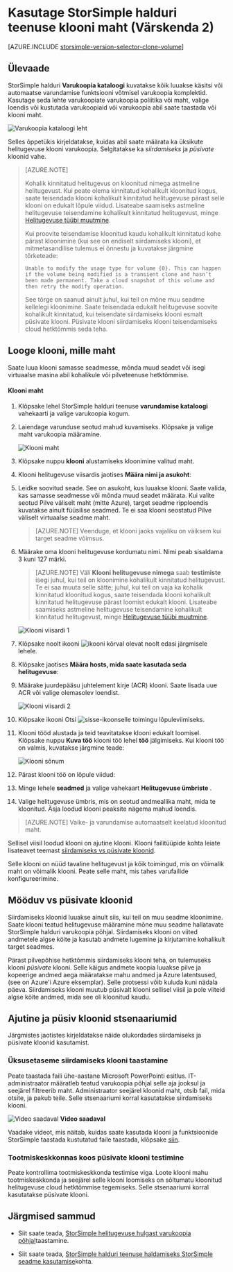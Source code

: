 <properties
   pageTitle="Teie StorSimple helitugevuse klooni | Microsoft Azure'i"
   description="Kirjeldatakse klooni eri tüüpi ja millal neid kasutada, ja selgitatakse, kuidas abil saate määrata ka üksikute helitugevuse klooni varukoopia."
   services="storsimple"
   documentationCenter="NA"
   authors="alkohli"
   manager="carmonm"
   editor="" />
<tags 
   ms.service="storsimple"
   ms.devlang="NA"
   ms.topic="article"
   ms.tgt_pltfrm="NA"
   ms.workload="TBD"
   ms.date="07/27/2016"
   ms.author="alkohli" />

# <a name="use-the-storsimple-manager-service-to-clone-a-volume-update-2"></a>Kasutage StorSimple halduri teenuse klooni maht (Värskenda 2)

[AZURE.INCLUDE [storsimple-version-selector-clone-volume](../../includes/storsimple-version-selector-clone-volume.md)]

## <a name="overview"></a>Ülevaade

StorSimple halduri **Varukoopia kataloogi** kuvatakse kõik luuakse käsitsi või automaatse varundamise funktsiooni võtmisel varukoopia komplektid. Kasutage seda lehte varukoopiate varukoopia poliitika või maht, valige loendis või kustutada varukoopiaid või varukoopia abil saate taastada või klooni maht.

![Varukoopia kataloogi leht](./media/storsimple-clone-volume-u2/backupCatalog.png)  

Selles õppetükis kirjeldatakse, kuidas abil saate määrata ka üksikute helitugevuse klooni varukoopia. Selgitatakse ka *siirdamiseks* ja *püsivate* kloonid vahe.

>[AZURE.NOTE] 
>
>Kohalik kinnitatud helitugevus on kloonitud nimega astmeline helitugevust. Kui peate olema kinnitatud kohalikult kloonitud kogus, saate teisendada klooni kohalikult kinnitatud helitugevuse pärast selle klooni on edukalt lõpule viidud. Lisateabe saamiseks astmeline helitugevuse teisendamine kohalikult kinnitatud helitugevust, minge [Helitugevuse tüübi muutmine](storsimple-manage-volumes-u2.md#change-the-volume-type).
>
>Kui proovite teisendamise kloonitud kaudu kohalikult kinnitatud kohe pärast kloonimine (kui see on endiselt siirdamiseks klooni), et mitmetasandilise tulemus ei õnnestu ja kuvatakse järgmine tõrketeade:
>
>`Unable to modify the usage type for volume {0}. This can happen if the volume being modified is a transient clone and hasn’t been made permanent. Take a cloud snapshot of this volume and then retry the modify operation.` 
>
>See tõrge on saanud ainult juhul, kui teil on mõne muu seadme kellelegi kloonimine. Saate teisendada edukalt helitugevuse soovite kohalikult kinnitatud, kui teisendate siirdamiseks klooni esmalt püsivate klooni. Püsivate klooni siirdamiseks klooni teisendamiseks cloud hetktõmmis seda teha.

## <a name="create-a-clone-of-a-volume"></a>Looge klooni, mille maht

Saate luua klooni samasse seadmesse, mõnda muud seadet või isegi virtuaalse masina abil kohalikule või pilveteenuse hetktõmmise.

#### <a name="to-clone-a-volume"></a>Klooni maht

1. Klõpsake lehel StorSimple halduri teenuse **varundamise kataloogi** vahekaarti ja valige varukoopia kogum.

2. Laiendage varunduse seotud mahud kuvamiseks. Klõpsake ja valige maht varukoopia määramine.

     ![Klooni maht](./media/storsimple-clone-volume-u2/CloneVol.png) 

3. Klõpsake nuppu **klooni** alustamiseks kloonimine valitud maht.

4. Klooni helitugevuse viisardis jaotises **Määra nimi ja asukoht**:

  1. Leidke soovitud seade. See on asukoht, kus luuakse klooni. Saate valida, kas samasse seadmesse või mõnda muud seadet määrata. Kui valite seotud Pilve väliselt maht (mitte Azure), target seadme ripploendis kuvatakse ainult füüsilise seadmed. Te ei saa klooni seostatud Pilve väliselt virtuaalse seadme maht.

        >[AZURE.NOTE] Veenduge, et klooni jaoks vajaliku on väiksem kui target seadme võimsus.

  2. Määrake oma klooni helitugevuse kordumatu nimi. Nimi peab sisaldama 3 kuni 127 märki. 
    
        >[AZURE.NOTE] Väli **Klooni helitugevuse nimega** saab **testimiste** isegi juhul, kui teil on kloonimine kohalikult kinnitatud helitugevust. Te ei saa muuta selle sätte; juhul, kui teil on vaja ka kohalik kinnitatud kloonitud kogus, saate teisendada klooni kohalikult kinnitatud helitugevuse pärast loomist edukalt klooni. Lisateabe saamiseks astmeline helitugevuse teisendamine kohalikult kinnitatud helitugevust, minge [Helitugevuse tüübi muutmine](storsimple-manage-volumes-u2.md#change-the-volume-type).

        ![Klooni viisardi 1](./media/storsimple-clone-volume-u2/clone1.png) 

  3. Klõpsake noolt ikooni ![ikooni kõrval olevat noolt](./media/storsimple-clone-volume-u2/HCS_ArrowIcon.png) edasi järgmisele lehele.

5. Klõpsake jaotises **Määra hosts, mida saate kasutada seda helitugevuse**:

  1. Määrake juurdepääsu juhtelement kirje (ACR) klooni. Saate lisada uue ACR või valige olemasolev loendist.

        ![Klooni viisardi 2](./media/storsimple-clone-volume-u2/clone2.png) 

  2. Klõpsake ikooni Otsi ![sisse-ikoon](./media/storsimple-clone-volume-u2/HCS_CheckIcon.png)selle toimingu lõpuleviimiseks.

6. Klooni tööd alustada ja teid teavitatakse klooni edukalt loomisel. Klõpsake nuppu **Kuva töö** klooni töö lehel **töö** jälgimiseks. Kui klooni töö on valmis, kuvatakse järgmine teade:

    ![Klooni sõnum](./media/storsimple-clone-volume-u2/CloneMsg.png) 

7. Pärast klooni töö on lõpule viidud:

  1. Minge lehele **seadmed** ja valige vahekaart **Helitugevuse ümbriste** . 
  2. Valige helitugevuse ümbris, mis on seotud andmeallika maht, mida te kloonitud. Äsja loodud klooni peaksite nägema mahud loendis.

>[AZURE.NOTE] Vaike- ja varundamise automaatselt keelatud kloonitud maht.

Sellisel viisil loodud klooni on ajutine klooni. Klooni failitüüpide kohta leiate lisateavet teemast [siirdamiseks vs püsivate kloonid](#transient-vs.-permanent-clones).

Selle klooni on nüüd tavaline helitugevust ja kõik toimingud, mis on võimalik maht on võimalik klooni. Peate selle maht, mis tahes varufailide konfigureerimine.

## <a name="transient-vs-permanent-clones"></a>Mööduv vs püsivate kloonid

Siirdamiseks kloonid luuakse ainult siis, kui teil on muu seadme kloonimine. Saate klooni teatud helitugevuse määramine mõne muu seadme hallatavate StorSimple halduri varukoopia põhjal. Siirdamiseks klooni on viited andmetele algse köite ja kasutab andmete lugemine ja kirjutamine kohalikult target seadmes. 

Pärast pilvepõhise hetktõmmis siirdamiseks klooni teha, on tulemuseks klooni *püsivate* klooni. Selle käigus andmete koopia luuakse pilve ja kopeerige andmed aega määratakse mahu andmed ja Azure latentsused, (see on Azure'i Azure eksemplar). Selle protsessi võib kuluda kuni nädala päeva. Siirdamiseks klooni muutub püsivalt klooni sellisel viisil ja pole viiteid algse köite andmed, mida see oli kloonitud kaudu. 

## <a name="scenarios-for-transient-and-permanent-clones"></a>Ajutine ja püsiv kloonid stsenaariumid

Järgmistes jaotistes kirjeldatakse näide olukordades siirdamiseks ja püsivate kloonid kasutamist.

### <a name="item-level-recovery-with-a-transient-clone"></a>Üksusetaseme siirdamiseks klooni taastamine

Peate taastada faili ühe-aastane Microsoft PowerPointi esitlus. IT-administraator määratleb teatud varukoopia põhjal selle aja jooksul ja seejärel filtreerib maht. Administraator seejärel kloonid maht, otsib fail, mida otsite, ja pakub teile. Selle stsenaariumi korral kasutatakse siirdamiseks klooni. 
 
![Video saadaval](./media/storsimple-clone-volume-u2/Video_icon.png) **Video saadaval**

Vaadake videot, mis näitab, kuidas saate kasutada klooni ja funktsioonide StorSimple taastada kustutatud faile taastada, klõpsake [siin](https://azure.microsoft.com/documentation/videos/storsimple-recover-deleted-files-with-storsimple/).

### <a name="testing-in-the-production-environment-with-a-permanent-clone"></a>Tootmiskeskkonnas koos püsivate klooni testimine

Peate kontrollima tootmiskeskkonda testimise viga. Loote klooni mahu tootmiskeskkonda ja seejärel selle klooni loomiseks on sõltumatu kloonitud helitugevuse cloud hetktõmmise tegemiseks. Selle stsenaariumi korral kasutatakse püsivate klooni.  

## <a name="next-steps"></a>Järgmised sammud
- Siit saate teada, [StorSimple helitugevuse hulgast varukoopia põhjal](storsimple-restore-from-backup-set-u2.md)taastamine.

- Siit saate teada, [StorSimple halduri teenuse haldamiseks StorSimple seadme kasutamise](storsimple-manager-service-administration.md)kohta.

 
